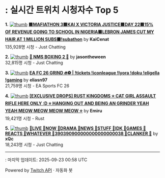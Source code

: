 # : 실시간 트위치 시청자수 Top 5

**1.** [![thumb](https://static-cdn.jtvnw.net/previews-ttv/live_user_kaicenat-320x180.jpg)](https://twitch.tv/KaiCenat)
**[🟥MAFIATHON 3🟥KAI X VICTORIA JUSTICE🟥DAY 22🟥15% OF REVENUE GOING TO SCHOOL IN NIGERIA🟥LEBRON JAMES CUT MY HAIR AT 1 MILLION SUBS🟥!subathon](https://twitch.tv/KaiCenat)** by **KaiCenat**<br>135,928명 시청  - Just Chatting

**2.** [![thumb](https://static-cdn.jtvnw.net/previews-ttv/live_user_jasontheween-320x180.jpg)](https://twitch.tv/jasontheween)
**[🔴 NMS BOXING 2 🔴](https://twitch.tv/jasontheween)** by **jasontheween**<br>32,815명 시청  - Just Chatting

**3.** [![thumb](https://static-cdn.jtvnw.net/previews-ttv/live_user_eliasn97-320x180.jpg)](https://twitch.tv/eliasn97)
**[EA FC 26 GRIND 🔥⚽️ | !tickets !iconleague !lyora !doku !eligella !gaming](https://twitch.tv/eliasn97)** by **eliasn97**<br>21,759명 시청  - EA Sports FC 26

**4.** [![thumb](https://static-cdn.jtvnw.net/previews-ttv/live_user_emiru-320x180.jpg)](https://twitch.tv/Emiru)
**[[EXCLUSIVE DROPS] RUST KINGDOMS ⭐ CAT GIRL ASSAULT RIFLE HERE ONLY :D ⭐ HANGING OUT AND BEING AN GRINDER YEAH YEAH MEOW MEOW MEOW MEOW ⭐](https://twitch.tv/Emiru)** by **Emiru**<br>19,421명 시청  - Rust

**5.** [![thumb](https://static-cdn.jtvnw.net/previews-ttv/live_user_xqc-320x180.jpg)](https://twitch.tv/xQc)
**[🦾LIVE 🦾NOW 🦾DRAMA 🦾NEWS 🦾STUFF 🦾IDK 🦾GAMES 🦾REACTS 🦾WHATEVER 🦾390390900000000000000038 🦾CLANKER 🦾](https://twitch.tv/xQc)** by **xQc**<br>18,243명 시청  - Just Chatting


---
: 마지막 업데이트: 2025-09-23 00:58 UTC

Powered by [Twitch API](https://dev.twitch.tv/docs/api/reference) · 자동화 봇